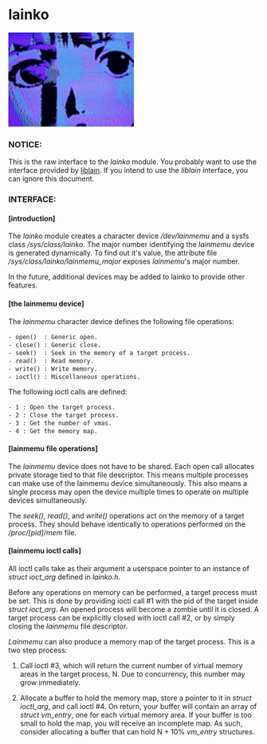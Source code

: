 # lainko

<img src="lainko.gif" width="50%" height="50%"/>

### NOTICE:

This is the raw interface to the <i>lainko</i> module. You probably want to use the interface provided by [liblain](https://github.com/vykt/liblain). If you intend to use the <i>liblain</i> interface, you can ignore this document.


### INTERFACE:

#### [introduction]

The <i>lainko</i> module creates a character device <i>/dev/lainmemu</i> and a sysfs class <i>/sys/class/lainko</i>. The major number identifying the <i>lainmemu</i> device is generated dynamically. To find out it's value, the attribute file <i>/sys/class/lainko/lainmemu_major</i> exposes <i>lainmemu</i>'s major number.

In the future, additional devices may be added to lainko to provide other features.


#### [the lainmemu device]

The <i>lainmemu</i> character device defines the following file operations:
```
- open()  : Generic open.
- close() : Generic close.
- seek()  : Seek in the memory of a target process.
- read()  : Read memory.
- write() : Write memory.
- ioctl() : Miscellaneous operations.
```
The following ioctl calls are defined:
```
- 1 : Open the target process.
- 2 : Close the target process.
- 3 : Get the number of vmas.
- 4 : Get the memory map.
```

#### [lainmemu file operations]

The <i>lainmemu</i> device does not have to be shared. Each open call allocates private storage tied to that file descriptor. This means multiple 
processes can make use of the lainmemu device simultaneously. This also means a single process may open the device multiple times to operate on multiple devices simultaneously.

The <i>seek()</i>, <i>read()</i>, and <i>write()</i> operations act on the memory of a target process. They should behave identically to operations performed on the <i>/proc/[pid]/mem</i> file.


#### [lainmemu ioctl calls]

All ioctl calls take as their argument a userspace pointer to an instance of <i>struct ioct_arg</i> defined in <i>lainko.h</i>.

Before any operations on memory can be performed, a target process must be set. This is done by providing ioctl call #1 with the pid of the 
target inside <i>struct ioct_arg</i>. An opened process will become a zombie until it is closed. A target process can be explicitly closed with ioctl call #2, or by simply closing the <i>lainmemu</i> file descriptor.

<i>Lainmemu</i> can also produce a memory map of the target process. This is a two step process:

1) Call ioctl #3, which will return the current number of virtual memory
   areas in the target process, N. Due to concurrency, this number may 
   grow immediately.

2) Allocate a buffer to hold the memory map, store a pointer to it in 
   <i>struct ioctl_arg</i>, and call ioctl #4. On return, your buffer will 
   contain an array of <i>struct vm_entry</i>, one for each virtual memory 
   area. If your buffer is too small to hold the map, you will receive an 
   incomplete map. As such, consider allocating a buffer that can hold 
   N + 10% <i>vm_entry</i> structures.
